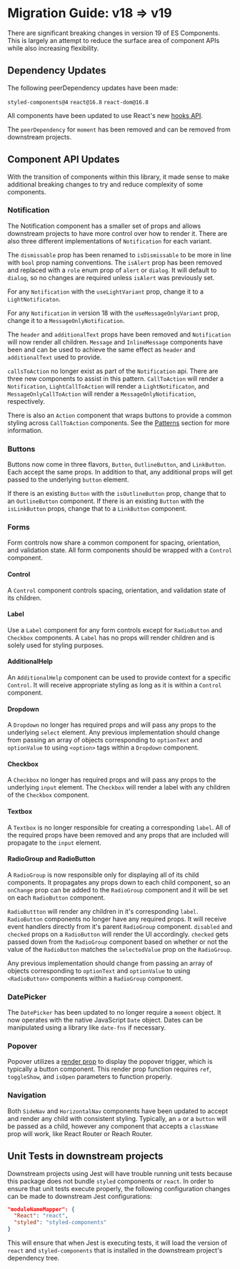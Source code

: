 # Migration Guide: v18 => v19

There are significant breaking changes in version 19 of ES Components. This is largely an attempt to reduce the surface area of component APIs while also increasing flexibility.

## Dependency Updates

The following peerDependency updates have been made:

`styled-components@4`
`react@16.8`
`react-dom@16.8`

All components have been updated to use React's new [hooks API](https://reactjs.org/docs/hooks-intro.html).

The `peerDependency` for `moment` has been removed and can be removed from downstream projects.

## Component API Updates

With the transition of components within this library, it made sense to make additional breaking changes to try and reduce complexity of some components.

### Notification

The Notification component has a smaller set of props and allows downstream projects to have more control over how to render it. There are also three different implementations of `Notification` for each variant.

The `dismissable` prop has been renamed to `isDismissable` to be more in line with `bool` prop naming conventions. The `isAlert` prop has been removed and replaced with a `role` enum prop of `alert` or `dialog`. It will default to `dialog`, so no changes are required unless `isAlert` was previously set.

For any `Notification` with the `useLightVariant` prop, change it to a `LightNotificaton`.

For any `Notification` in version 18 with the `useMessageOnlyVariant` prop, change it to a `MessageOnlyNotification`.

The `header` and `additionalText` props have been removed and `Notification` will now render all children. `Message` and `InlineMessage` components have been and can be used to achieve the same effect as `header` and `additionalText` used to provide.

`callsToAction` no longer exist as part of the `Notification` api. There are three new components to assist in this pattern. `CallToAction` will render a `Notification`, `LightCallToAction` will render a `LightNotificaton`, and `MessageOnlyCallToAction` will render a `MessageOnlyNotification`, respectively.

There is also an `Action` component that wraps buttons to provide a common styling across `CallToAction` components. See the [Patterns](https://wtw-im.github.io/es-components/#patterns) section for more information.

### Buttons

Buttons now come in three flavors, `Button`, `OutlineButton`, and `LinkButton`. Each accept the same props. In addition to that, any additional props will get passed to the underlying `button` element.

If there is an existing `Button` with the `isOutlineButton` prop, change that to an `OutlineButton` component.
If there is an existing `Button` with the `isLinkButton` props, change that to a `LinkButton` component.

### Forms

Form controls now share a common component for spacing, orientation, and validation state. All form components should be wrapped with a `Control` component.

#### Control

A `Control` component controls spacing, orientation, and validation state of its children.

#### Label

Use a `Label` component for any form controls except for `RadioButton` and `Checkbox` components. A `Label` has no props will render children and is solely used for styling purposes.

#### AdditionalHelp

An `AdditionalHelp` component can be used to provide context for a specific `Control`. It will receive appropriate styling as long as it is within a `Control` component.

#### Dropdown

A `Dropdown` no longer has required props and will pass any props to the underlying `select` element. Any previous implementation should change from passing an array of objects corresponding to `optionText` and `optionValue` to using `<option>` tags within a `Dropdown` component.

#### Checkbox

A `Checkbox` no longer has required props and will pass any props to the underlying `input` element. The `Checkbox` will render a label with any children of the `Checkbox` component.

#### Textbox

A `Textbox` is no longer responsible for creating a corresponding `label`. All of the required props have been removed and any props that are included will propagate to the `input` element.

#### RadioGroup and RadioButton

A `RadioGroup` is now responsible only for displaying all of its child components. It propagates any props down to each child component, so an `onChange` prop can be added to the `RadioGroup` component and it will be set on each `RadioButton` component.

`RadioButtton` will render any children in it's corresponding `label`. `RadioButton` components no longer have any required props. It will receive event handlers directly from it's parent `RadioGroup` component. `disabled` and `checked` props on a `RadioButton` will render the UI accordingly. `checked` gets passed down from the `RadioGroup` component based on whether or not the value of the `RadioButton` matches the `selectedValue` prop on the `RadioGroup`.

Any previous implementation should change from passing an array of objects corresponding to `optionText` and `optionValue` to using `<RadioButton>` components within a `RadioGroup` component.

### DatePicker

The `DatePicker` has been updated to no longer require a `moment` object. It now operates with the native JavaScript `Date` object. Dates can be manipulated using a library like `date-fns` if necessary.

### Popover

Popover utilizes a [render prop](https://reactjs.org/docs/render-props.html) to display the popover trigger, which is typically a button component.
This render prop function requires `ref`, `toggleShow`, and `isOpen` parameters to function properly.

### Navigation

Both `SideNav` and `HorizontalNav` components have been updated to accept and render any child with consistent styling. Typically, an `a` or a `button` will be passed as a child, however any component that accepts a `className` prop will work, like React Router or Reach Router.

## Unit Tests in downstream projects

Downstream projects using Jest will have trouble running unit tests because this package does not bundle `styled` components or `react`. In order to ensure that unit tests execute properly, the following configuration changes can be made to downstream Jest configurations:

```json
"moduleNameMapper": {
  "React": "react",
  "styled": "styled-components"
}
```

This will ensure that when Jest is executing tests, it will load the version of `react` and `styled-components` that is installed in the downstream project's dependency tree.